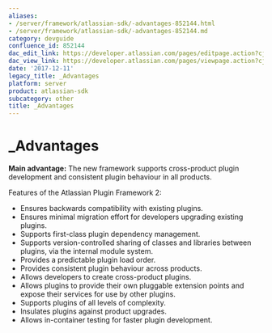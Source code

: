 ```yaml
---
aliases:
- /server/framework/atlassian-sdk/-advantages-852144.html
- /server/framework/atlassian-sdk/-advantages-852144.md
category: devguide
confluence_id: 852144
dac_edit_link: https://developer.atlassian.com/pages/editpage.action?cjm=wozere&pageId=852144
dac_view_link: https://developer.atlassian.com/pages/viewpage.action?cjm=wozere&pageId=852144
date: '2017-12-11'
legacy_title: _Advantages
platform: server
product: atlassian-sdk
subcategory: other
title: _Advantages
---
```

# \_Advantages

**Main advantage:** The new framework supports cross-product plugin development and consistent plugin behaviour in all products.

Features of the Atlassian Plugin Framework 2:

-   Ensures backwards compatibility with existing plugins.
-   Ensures minimal migration effort for developers upgrading existing plugins.
-   Supports first-class plugin dependency management.
-   Supports version-controlled sharing of classes and libraries between plugins, via the internal module system.
-   Provides a predictable plugin load order.
-   Provides consistent plugin behaviour across products.
-   Allows developers to create cross-product plugins.
-   Allows plugins to provide their own pluggable extension points and expose their services for use by other plugins.
-   Supports plugins of all levels of complexity.
-   Insulates plugins against product upgrades.
-   Allows in-container testing for faster plugin development.




































































